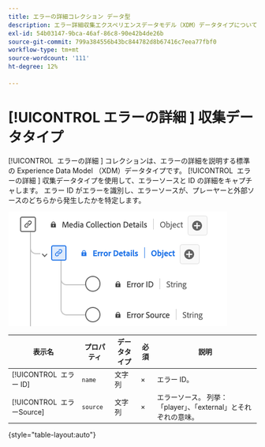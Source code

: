 ```yaml
---
title: エラーの詳細コレクション データ型
description: エラー詳細収集エクスペリエンスデータモデル（XDM）データタイプについて説明します。
exl-id: 54b03147-9bca-46af-86c8-90e42b4de26b
source-git-commit: 799a384556b43bc844782d8b67416c7eea77fbf0
workflow-type: tm+mt
source-wordcount: '111'
ht-degree: 12%

---
```


# [!UICONTROL &#x200B; エラーの詳細 &#x200B;] 収集データタイプ

[!UICONTROL &#x200B; エラーの詳細 &#x200B;] コレクションは、エラーの詳細を説明する標準の Experience Data Model （XDM）データタイプです。 [!UICONTROL &#x200B; エラーの詳細 &#x200B;] 収集データタイプを使用して、エラーソースと ID の詳細をキャプチャします。 エラー ID がエラーを識別し、エラーソースが、プレーヤーと外部ソースのどちらから発生したかを特定します。

![&#x200B; エラーの詳細情報のデータタイプを示す図。](../images/data-types/error-details-collection.png)

| 表示名 | プロパティ | データタイプ | 必須 | 説明 |
|----------------------------|--------------|-----------|----------|-----------------------------------------------|
| [!UICONTROL &#x200B; エラー ID] | `name` | 文字列 | × | エラー ID。 |
| [!UICONTROL &#x200B; エラーSource] | `source` | 文字列 | × | エラーソース。 列挙：「player」、「external」とそれぞれの意味。 |

{style="table-layout:auto"}
